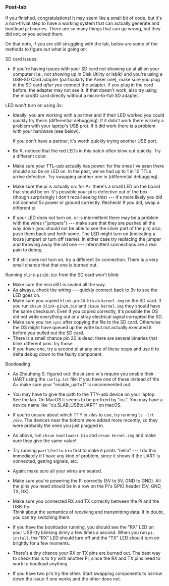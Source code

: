 ### Post-lab

If you finished, congratulations!  It may seem like a small bit of code,
but it's a non-trivial step to have a working system that can actually
generate and bootload pi binaries.  There are so many things that can
go wrong, but they did not, or you solved them.

On that note, if you are still struggling with the lab, below are some of the 
methods to figure out what is going on:

SD card issues:

  - If you're having issues with your SD card not showing up at
    all on your computer (i.e., not showing up in Disk Utility or lsblk)
    and you're using a USB-SD Card adapter (particularly the Anker one),
    make sure you plug in the SD card *after* you connect the adapter. If
    you plug in the card before, the adapter may not see it. If that
    doesn't work, also try using the microSD card directly without a
    micro-to-full SD adapter.

LED won't turn on using 3v:

  - Ideally: you are working with a partner and if their LED worked
    you could quickly try theirs (differential debugging).  If it didn't
    work there is likely a problem with your laptop's USB prot.  If it did
    work there is a problem with your hardware (see below).

    If you don't have a partner, it's worth quickly trying another USB port.

  - Bo K. noticed that the red LEDs in this batch often blow out quickly.  Try
    a different color.

  - Make sure your TTL-usb actually has power: for the ones I've seen
    there should also be an LED on.   In the past, we've had up to 1 in
    10 TTLs arrive defective.  Try swapping another one in (differential
    debugging).

  - Make sure the pi is actually on: for A+ there's a small LED on the
    board that should be on.  It's possible your pi is defective out
    of the box (though surprisingly I don't recall seeing this) ---
    it's more likely you did not connect 5v power or ground correctly.
    Recheck!  If you did, swap a different pi.

  - If your LED does not turn on, or is intermittent there may be a problem with the 
    wires ("jumpers") --- make sure that they are pushed all the way down (you should
    not be able to see the silver part of the pin) also, push them back and forth some.
    The LED might turn on (indicating a loose jumper) or turn off (same).  In either
    case try replacing the jumper and throwing away the old one --- intermittent
    connections are a real pain to debug.

  - If it still does not turn on, try a different 3v connection.  There is a very
    small chance that that one is burned out. 

Running `blink-pin20.bin` from the SD card won't blink:

  - Make sure the microSD is seated all the way.
  - As always, check the wiring --- quickly connect back to 3v to see the
    LED goes on.
  - Make sure you copied `blink-pin20.bin` as `kernel.img` on the SD card.
    If you run `cksum blink-pin20.bin` and `cksum kernel.img` they
    should have the same checksum.  Even if you copied correctly, it's
    possible the OS did not write everything out or a stray electrical
    signal corrupted the SD.
  - Make sure you ran `sync` after copying the file to the SD card.  Otherwise 
    the OS might have queued up the write but not actually executed it before 
    you pulled out the SD card.
  - There is a small chance pin 20 is dead: there are several binaries that
    blink different pins: try those.
  - If you have one, try a second pi at any one of these steps and use it 
    to delta debug down to the faulty component.

Bootloading:

  - As Zhouheng S. figured out: the pi zero w's require you enable their UART
    using the `config.txt` file: if you have one of these instead of the A+
    make sure your "enable_uart=1" is uncommented out.

  - You may have to give the path to the TTY-usb device on your laptop.
    See the lab.  On MacOS it seems to be prefixed by "cu.".  You may have a 
    device name like "cu.SLAB_USBtoUART" on macOS.

  - If you're unsure about which TTY in `/dev` to use, try running `ls -lrt 
    /dev`.  The devices near the bottom were added more recently, so they were 
    probably the ones you just plugged in.

  - As above, run `cksum bootloader.bin` and `cksum kernel.img` and make sure
    they give the same value!

  - Try running `part1/hello.bin` first to make it prints "hello" --- I do 
    this immediately if I have any kind of problem, since it shows if the 
    UART is connected, getting signals, etc.

  - Again: make sure all your wires are seated.

  - Make sure you're powering the Pi correctly (5V to 5V, GND to GND).  All the 
    pins you need should be in a row on the Pi's GPIO header (5V, GND, TX, RX).

  - Make sure you connected RX and TX correctly between the Pi and the USB-tty.  
    Think about the semantics of receiving and transmitting data.  If in doubt, 
    you can try switching them.

  - If you have the bootloader running, you should see the "RX" LED on your 
    USB-tty blinking dimly a few times a second.  When you run `pi-install`, 
    the "RX" LED should turn off and the "TX" LED should turn on brightly for a 
    few moments.

  - There's a tiny chance your RX or TX pins are burned out.  The best way to 
    check this is to try with another Pi, since the RX and TX pins need to work 
    to bootload anything.

  - If you have two pi's try the other.  Start swapping components to 
    narrow down the issue if one works and the other does not.
